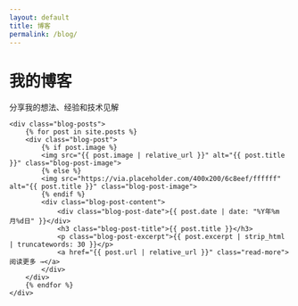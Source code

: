 ```yaml
---
layout: default
title: 博客
permalink: /blog/
---
```


<div class="blog-container">
    <div class="blog-header">
        <h1>我的博客</h1>
        <p>分享我的想法、经验和技术见解</p>
    </div>
    
    <div class="blog-posts">
        {% for post in site.posts %}
        <div class="blog-post">
            {% if post.image %}
            <img src="{{ post.image | relative_url }}" alt="{{ post.title }}" class="blog-post-image">
            {% else %}
            <img src="https://via.placeholder.com/400x200/6c8eef/ffffff" alt="{{ post.title }}" class="blog-post-image">
            {% endif %}
            <div class="blog-post-content">
                <div class="blog-post-date">{{ post.date | date: "%Y年%m月%d日" }}</div>
                <h3 class="blog-post-title">{{ post.title }}</h3>
                <p class="blog-post-excerpt">{{ post.excerpt | strip_html | truncatewords: 30 }}</p>
                <a href="{{ post.url | relative_url }}" class="read-more">阅读更多 →</a>
            </div>
        </div>
        {% endfor %}
    </div>
</div> 